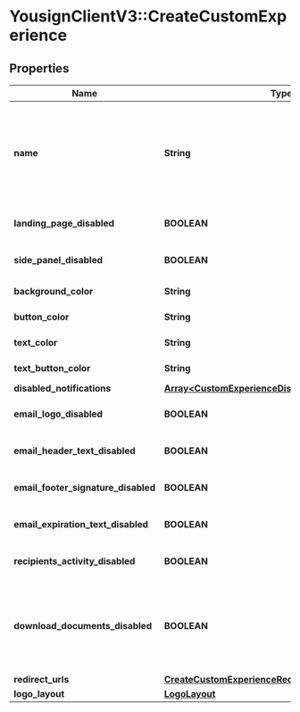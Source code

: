 # YousignClientV3::CreateCustomExperience

## Properties
Name | Type | Description | Notes
------------ | ------------- | ------------- | -------------
**name** | **String** | This property cannot start or end with whitespace, does not allow HTML tags, URL or email. | 
**landing_page_disabled** | **BOOLEAN** |  | [optional] [default to false]
**side_panel_disabled** | **BOOLEAN** |  | [optional] [default to false]
**background_color** | **String** | Hexadecimal color value | [optional] 
**button_color** | **String** | Hexadecimal color value | [optional] 
**text_color** | **String** | Hexadecimal color value | [optional] 
**text_button_color** | **String** | Hexadecimal color value | [optional] 
**disabled_notifications** | [**Array&lt;CustomExperienceDisabledNotificationsType&gt;**](CustomExperienceDisabledNotificationsType.md) |  | [optional] 
**email_logo_disabled** | **BOOLEAN** |  | [optional] [default to false]
**email_header_text_disabled** | **BOOLEAN** |  | [optional] [default to false]
**email_footer_signature_disabled** | **BOOLEAN** |  | [optional] [default to false]
**email_expiration_text_disabled** | **BOOLEAN** |  | [optional] [default to false]
**recipients_activity_disabled** | **BOOLEAN** |  | [optional] [default to true]
**download_documents_disabled** | **BOOLEAN** | If false, signers won&#x27;t be able to download documents before signing. | [optional] [default to false]
**redirect_urls** | [**CreateCustomExperienceRedirectUrls**](CreateCustomExperienceRedirectUrls.md) |  | [optional] 
**logo_layout** | [**LogoLayout**](LogoLayout.md) |  | [optional] 

